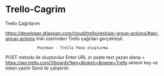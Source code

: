# Trello-Cagrim
Trello Çağrılarım

https://developer.atlassian.com/cloud/trello/rest/api-group-actions/#api-group-actions linki üzerinden Trello çağrıları gerçekleşti.


                  Postman - Trello Pano oluşturma

POST metodu ile oluşturulur 
Enter URL or paste text yazan alana = https://api.trello.com/1/boards?key=&token=&name=Trello eklenir
key ve token yazılır Send ile çalıştırılır.







                     
